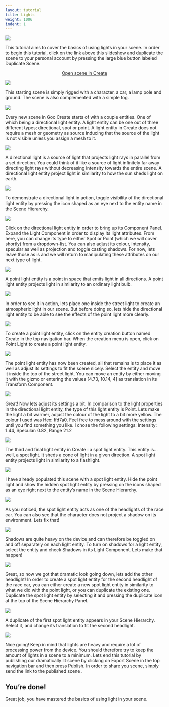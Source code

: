 ```yaml
---
layout: tutorial
title: Lights
weight: 1006
indent: 1
---
```


![](1.jpg)

This tutorial aims to cover the basics of using lights in your scene.
In order to begin this tutorial, click on the link above this slideshow and duplicate the scene to your personal account by pressing the large blue button labeled Duplicate Scene.

<p>
	<center>
		<a class="btn btn-primary btn-lg" target="_blank" href="https://create.goocreate.com/edit/00798aaa4ebb45549ec6765008a394fa.scene">Open scene in Create</a>
	</center>
</p>

![](2.jpg)

This starting scene is simply rigged with a character, a car, a lamp pole and ground. The scene is also complemented with a simple fog.

![](3.jpg) 

Every new scene in Goo Create starts of with a couple entities. One of which being a directional light entity. A light entity can be one out of three different types; directional, spot or point.
A light entity in Create does not require a mesh or geometry as source inducing that the source of the light is not visible unless you assign a mesh to it.

![](4.jpg)

A directional light is a source of light that projects light rays in parallel from a set direction. You could think of it like a source of light infinitely far away directing light rays without decreasing intensity towards the entire scene.
A directional light entity project light in similarity to how the sun sheds light on earth.

![](5.jpg)

To demonstrate a directional light in action, toggle visibility of the directional light entity by pressing the icon shaped as an eye next to the entity name in the Scene Hierarchy.

![](6.jpg)

Click on the directional light entity in order to bring up its Component Panel. Expand the Light Component in order to display its light attributes. From here, you can change its type to either Spot or Point (which we will cover shortly) from a dropdown-list. You can also adjust its colour, intensity, specular as well as projection and toggle casting shadows. For now, lets leave those as is and we will return to manipulating these attributes on our next type of light.

![](7.jpg)

A point light entity is a point in space that emits light in all directions. A point light entity projects light in similarity to an ordinary light bulb.

![](8.jpg)

In order to see it in action, lets place one inside the street light to create an atmospheric light in our scene. But before doing so, lets hide the directional light entity to be able to see the effects of the point light more clearly.

![](9.jpg)

To create a point light entity, click on the entity creation button named Create in the top navigation bar. When the creation menu is open, click on Point Light to create a point light entity.

![](10.jpg)

The point light entity has now been created, all that remains is to place it as well as adjust its settings to fit the scene nicely. Select the entity and move it inside the top of the street light. You can move an entity by either moving it with the gizmo or entering the values [4.73, 10.14, 4] as translation in its Transform Component.

![](11.jpg)

Great! Now lets adjust its settings a bit. In comparison to the light properties in the directional light entity, the type of this light entity is Point. Lets make the light a bit warmer, adjust the colour of the light to a bit more yellow. The colour I used was Hex: ffd7a0. Feel free to mess around with the settings until you find something you like. I chose the following settings: Intensity: 1.44, Specular: 0.82, Range 21.2

![](12.jpg)

The third and final light entity in Create i a spot light entity. This entity is... well, a spot light. It sheds a cone of light in a given direction.
A spot light entity projects light in similarity to a flashlight.

![](13.jpg)

I have already populated this scene with a spot light entity. Hide the point light and show the hidden spot light entity by pressing on the icons shaped as an eye right next to the entity’s name in the Scene Hierarchy.

![](14.jpg)

As you noticed, the spot light entity acts as one of the headlights of the race car. You can also see that the character does not project a shadow on its environment. Lets fix that!

![](15.jpg)

Shadows are quite heavy on the device and can therefore be toggled on and off separately on each light entity. To turn on shadows for a light entity, select the entity and check Shadows in its Light Component. Lets make that happen!

![](16.jpg)

Great, so now we got that dramatic look going down, lets add the other headlight!
In order to create a spot light entity for the second headlight of the race car, you can either create a new spot light entity in similarity to what we did with the point light, or you can duplicate the existing one. Duplicate the spot light entity by selecting it and pressing the duplicate icon at the top of the Scene Hierarchy Panel.

![](17.jpg)

A duplicate of the first spot light entity appears in your Scene Hierarchy. Select it, and change its translation to fit the second headlight.

![](18.jpg)

Nice going! Keep in mind that lights are heavy and require a lot of processing power from the device. You should therefore try to keep the amount of lights in a scene to a minimum.
Lets end this tutorial by publishing our dramatically lit scene by clicking on Export Scene in the top navigation bar and then press Publish. In order to share you scene, simply send the link to the published scene .

## You’re done!

Great job, you have mastered the basics of using light in your scene.